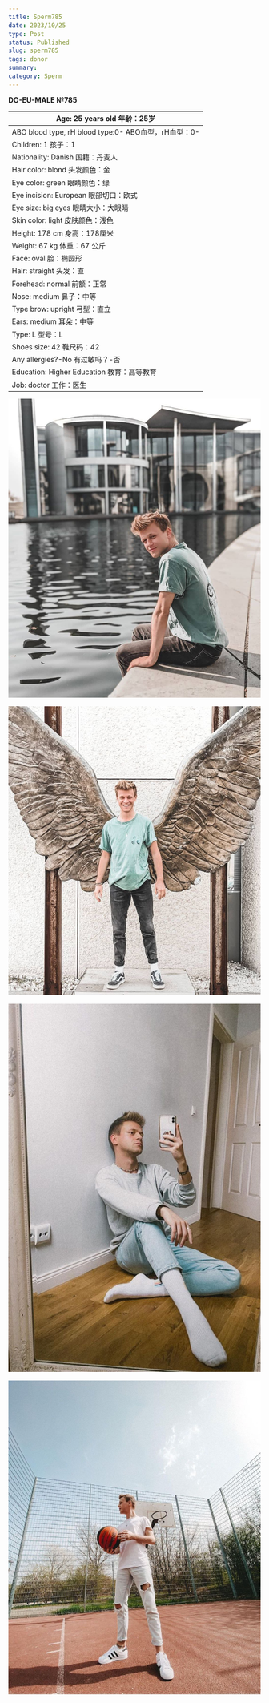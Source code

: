 ```yaml
---
title: Sperm785
date: 2023/10/25
type: Post
status: Published
slug: sperm785
tags: donor
summary: 
category: Sperm
---
```





**DO-EU-MALE №785**

| Age: 25 years old  年龄：25岁 |
| --- |
| ABO blood type, rH blood type:0-  ABO血型，rH血型：0- |
| Children: 1  孩子：1 |
| Nationality: Danish  国籍：丹麦人 |
| Hair color: blond  头发颜色：金 |
| Eye color: green  眼睛颜色：绿 |
| Eye incision: European  眼部切口：欧式 |
| Eye size: big eyes  眼睛大小：大眼睛 |
| Skin color: light  皮肤颜色：浅色 |
| Height: 178 cm  身高：178厘米 |
| Weight: 67 kg  体重：67 公斤 |
| Face: oval  脸：椭圆形 |
| Hair: straight  头发：直 |
| Forehead: normal  前额：正常 |
| Nose: medium  鼻子：中等 |
| Type brow: upright  弓型：直立 |
| Ears: medium  耳朵：中等 |
| Type: L  型号：L |
| Shoes size: 42  鞋尺码：42 |
| Any allergies?-No  有过敏吗？-否 |
| Education: Higher Education  教育：高等教育 |
| Job: doctor  工作：医生 |

![](media/0b615bfb_02_140307.png)

![](media/0b615bfb_03_140307.png)

![](media/0b615bfb_04_140307.png)

![](media/0b615bfb_05_140307.png)

